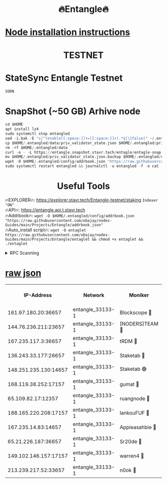 <h1 align="center"> 🔥Entangle🔥</h1>

[Node installation instructions](https://github.com/obajay/nodes-Guides/tree/main/Projects/Entangle)
=

<h1 align="center"> TESTNET</h1>

# StateSync Entangle Testnet
```python
SOON
```
# SnapShot (~50 GB) Arhive node
```python
cd $HOME
apt install lz4
sudo systemctl stop entangled
sed -i.bak -E "s|^(enable[[:space:]]+=[[:space:]]+).*$|\1false|" ~/.entangled/config/config.toml
cp $HOME/.entangled/data/priv_validator_state.json $HOME/.entangled/priv_validator_state.json.backup
rm -rf $HOME/.entangled/data
curl -o - -L https://entangle.snapshot.stavr.tech/entagle/entagle-snap.tar.lz4 | lz4 -c -d - | tar -x -C $HOME/.entangled --strip-components 2
mv $HOME/.entangled/priv_validator_state.json.backup $HOME/.entangled/data/priv_validator_state.json
wget -O $HOME/.entangled/config/addrbook.json "https://raw.githubusercontent.com/obajay/nodes-Guides/main/Projects/Entangle/addrbook.json"
sudo systemctl restart entangled && journalctl -u entangled -f -o cat
```
 <h1 align="center"> Useful Tools</h1>
 
🔥EXPLORER🔥: https://explorer.stavr.tech/Entangle-testnet/staking        `Indexer "ON"` \
🔥API🔥:      https://entangle.api.t.stavr.tech \
🔥Addrbook🔥: ```wget -O $HOME/.entangled/config/addrbook.json "https://raw.githubusercontent.com/obajay/nodes-Guides/main/Projects/Entangle/addrbook.json"``` \
🔥Auto_install script🔥:  `wget -O entaglet https://raw.githubusercontent.com/obajay/nodes-Guides/main/Projects/Entangle/entaglet && chmod +x entaglet && ./entaglet`


<details>
<summary>RPC Scanning</summary>

<h2 align="center"> We scan nodes in real time every 4 hours. And we provide the final result of RPC endpoints.
We cannot influence the operation of these nodes in any way. </h2>


```python
If Voting Power is higher than 0 --> then the Node is a validator of the network and may be subject to attack and be a potential threat to the chain.
```
```python
We marked such validators with a red symbol
```

</details>

[raw json](https://rpc-check.entangt.stavr.tech/entangt/rpc-entangt-result.json)
=


<table><tr><th>IP-Address</th><th>Network</th><th>Moniker</th><th>Latest Block Height</th><th>Earliest Block Height</th><th>Catching Up</th><th>Tx Index</th><th>Voting Power</th><th>Scan Time</th></tr><tr><td>161.97.180.20:36657</td><td>entangle_33133-1</td><td>Blockscope 🔴</td><td>2221195</td><td>1</td><td>False</td><td>off</td><td>291491492896272</td><td>2024-02-16T16:23:11.731526830UTC</td></tr><tr><td>144.76.236.211:23657</td><td>entangle_33133-1</td><td>[NODERS]TEAM 🔴</td><td>2221195</td><td>1</td><td>False</td><td>off</td><td>27067317046796447</td><td>2024-02-16T16:23:17.551960580UTC</td></tr><tr><td>167.235.117.3:36657</td><td>entangle_33133-1</td><td>tRDM 🔴</td><td>2221198</td><td>1</td><td>False</td><td>on</td><td>181477303807004</td><td>2024-02-16T16:23:26.981144219UTC</td></tr><tr><td>136.243.33.177:26657</td><td>entangle_33133-1</td><td>Staketab 🔴</td><td>2221197</td><td>660001</td><td>False</td><td>on</td><td>152574746438994</td><td>2024-02-16T16:23:19.871097295UTC</td></tr><tr><td>148.251.235.130:14657</td><td>entangle_33133-1</td><td>Staketab 🟢</td><td>2221194</td><td>660801</td><td>False</td><td>on</td><td>0</td><td>2024-02-16T16:23:11.095295665UTC</td></tr><tr><td>168.119.38.252:17157</td><td>entangle_33133-1</td><td>gumat 🔴</td><td>2221195</td><td>962001</td><td>False</td><td>on</td><td>330241387407861</td><td>2024-02-16T16:23:12.519579766UTC</td></tr><tr><td>65.109.82.17:12357</td><td>entangle_33133-1</td><td>ruangnode 🔴</td><td>2221195</td><td>1312001</td><td>False</td><td>off</td><td>500060115278507</td><td>2024-02-16T16:23:12.167421398UTC</td></tr><tr><td>188.165.220.208:17157</td><td>entangle_33133-1</td><td>lankouFUF 🔴</td><td>2221195</td><td>1910001</td><td>False</td><td>off</td><td>311415349656046</td><td>2024-02-16T16:23:12.897320338UTC</td></tr><tr><td>167.235.14.83:14657</td><td>entangle_33133-1</td><td>Appieasahbie 🔴</td><td>2221198</td><td>2042001</td><td>False</td><td>on</td><td>43255618752735888</td><td>2024-02-16T16:23:26.596291462UTC</td></tr><tr><td>65.21.226.187:36657</td><td>entangle_33133-1</td><td>Sr20de 🔴</td><td>2221194</td><td>2049001</td><td>False</td><td>off</td><td>17505985152165</td><td>2024-02-16T16:23:11.429552988UTC</td></tr><tr><td>149.102.146.157:17157</td><td>entangle_33133-1</td><td>warren4 🔴</td><td>2221195</td><td>2098001</td><td>False</td><td>on</td><td>493281257343342</td><td>2024-02-16T16:23:17.312258076UTC</td></tr><tr><td>213.239.217.52:33657</td><td>entangle_33133-1</td><td>n0ok 🔴</td><td>2221197</td><td>2121197</td><td>False</td><td>off</td><td>46590915953117733</td><td>2024-02-16T16:23:24.189203780UTC</td></tr></table>
